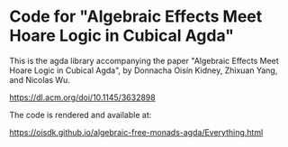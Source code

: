 # Code for "Algebraic Effects Meet Hoare Logic in Cubical Agda"

This is the agda library accompanying the paper "Algebraic Effects Meet Hoare Logic in Cubical Agda", by Donnacha Oisín Kidney, Zhixuan Yang, and Nicolas Wu.

https://dl.acm.org/doi/10.1145/3632898

The code is rendered and available at:

https://oisdk.github.io/algebraic-free-monads-agda/Everything.html
